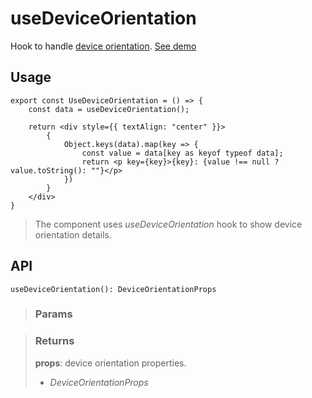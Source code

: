 # useDeviceOrientation
Hook to handle [device orientation](https://developer.mozilla.org/en-US/docs/Web/API/Window/deviceorientation_event). [See demo](https://nDriaDev.io/react-tools/#/hooks/api-dom/useDeviceOrientation)

## Usage

```tsx
export const UseDeviceOrientation = () => {
	const data = useDeviceOrientation();

	return <div style={{ textAlign: "center" }}>
		{
			Object.keys(data).map(key => {
				const value = data[key as keyof typeof data];
				return <p key={key}>{key}: {value !== null ? value.toString(): ""}</p>
			})
		}
	</div>
}
```

> The component uses _useDeviceOrientation_ hook to show device orientation details.


## API

```tsx
useDeviceOrientation(): DeviceOrientationProps
```

> ### Params
>
>
>

> ### Returns
>
> __props__: device orientation properties.
> - _DeviceOrientationProps_  
>